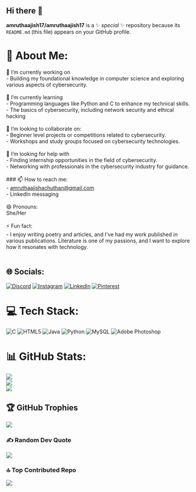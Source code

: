 ## Hi there 👋

**amruthaajish17/amruthaajish17** is a ✨ _special_ ✨ repository because its `README.md` (this file) appears on your GitHub profile.
# 💫 About Me:
🔭 I’m currently working on<br>- Building my foundational knowledge in computer science and exploring various aspects of cybersecurity.<br><br>🌱 I’m currently learning<br>- Programming languages like Python and C to enhance my technical skills.<br>- The basics of cybersecurity, including network security and ethical hacking<br><br>👯 I’m looking to collaborate on:<br>- Beginner level projects or competitions related to cybersecurity.<br>- Workshops and study groups focused on cybersecurity technologies.<br><br>🤝 I’m looking for help with <br>- Finding internship opportunities in the field of cybersecurity.<br>- Networking with professionals in the cybersecurity industry for guidance.<br><br>### 📫 How to reach me: <br>- amruthaajishachuthan@gmail.com<br>- LinkedIn messaging<br><br>😄 Pronouns: <br>She/Her<br><br>⚡ Fun fact:<br>- I enjoy writing poetry and articles, and I've had my work published in various publications. Literature is one of my passions, and I want to explore how it resonates with technology.<br><br>


## 🌐 Socials:
[![Discord](https://img.shields.io/badge/Discord-%237289DA.svg?logo=discord&logoColor=white)](https://discord.gg/amrutha_ajish) [![Instagram](https://img.shields.io/badge/Instagram-%23E4405F.svg?logo=Instagram&logoColor=white)](https://instagram.com/i._.am_ruthaaa) [![LinkedIn](https://img.shields.io/badge/LinkedIn-%230077B5.svg?logo=linkedin&logoColor=white)](https://linkedin.com/in/amrutha-ajish-achuthan) [![Pinterest](https://img.shields.io/badge/Pinterest-%23E60023.svg?logo=Pinterest&logoColor=white)](https://pinterest.com/amrutha_ajish) 

# 💻 Tech Stack:
![C](https://img.shields.io/badge/c-%2300599C.svg?style=for-the-badge&logo=c&logoColor=white) ![HTML5](https://img.shields.io/badge/html5-%23E34F26.svg?style=for-the-badge&logo=html5&logoColor=white) ![Java](https://img.shields.io/badge/java-%23ED8B00.svg?style=for-the-badge&logo=openjdk&logoColor=white) ![Python](https://img.shields.io/badge/python-3670A0?style=for-the-badge&logo=python&logoColor=ffdd54) ![MySQL](https://img.shields.io/badge/mysql-4479A1.svg?style=for-the-badge&logo=mysql&logoColor=white) ![Adobe Photoshop](https://img.shields.io/badge/adobe%20photoshop-%2331A8FF.svg?style=for-the-badge&logo=adobe%20photoshop&logoColor=white)
# 📊 GitHub Stats:
![](https://github-readme-stats.vercel.app/api?username=amruthaajish17&theme=radical&hide_border=false&include_all_commits=false&count_private=true)<br/>
![](https://github-readme-streak-stats.herokuapp.com/?user=amruthaajish17&theme=radical&hide_border=false)<br/>
![](https://github-readme-stats.vercel.app/api/top-langs/?username=amruthaajish17&theme=radical&hide_border=false&include_all_commits=false&count_private=true&layout=compact)

## 🏆 GitHub Trophies
![](https://github-profile-trophy.vercel.app/?username=amruthaajish17&theme=dracula&no-frame=false&no-bg=false&margin-w=4)

### ✍️ Random Dev Quote
![](https://quotes-github-readme.vercel.app/api?type=horizontal&theme=radical)

### 🔝 Top Contributed Repo
![](https://github-contributor-stats.vercel.app/api?username=amruthaajish17&limit=5&theme=dracula&combine_all_yearly_contributions=true)



